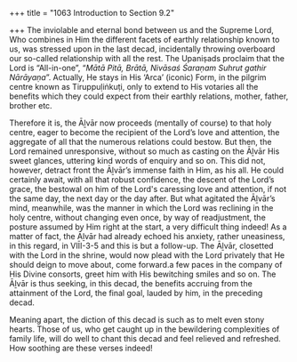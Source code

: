 +++
title = "1063 Introduction to Section 9.2"

+++
The inviolable and eternal bond between us and the Supreme Lord, Who combines in Him the different facets of earthly relationship known to us, was stressed upon in the last decad, incidentally throwing overboard our so-called relationship with all the rest. The Upaniṣads proclaim that the Lord is “All-in-one”, “*Mātā Pitā, Brātā, Nivāsaś Śaraṇam Suhrut gathir Nārāyaṇa*”. Actually, He stays in His ‘Arca’ (iconic) Form, in the pilgrim centre known as Tiruppuḷiṅkuṭi, only to extend to His votaries all the benefits which they could expect from their earthly relations, mother, father, brother etc.

Therefore it is, the Āḻvār now proceeds (mentally of course) to that holy centre, eager to become the recipient of the Lord’s love and attention, the aggregate of all that the numerous relations could bestow. But then, the Lord remained unresponsive, without so much as casting on the Āḻvār His sweet glances, uttering kind words of enquiry and so on. This did not, however, detract front the Āḻvār’s immense faith in Him, as his all. He could certainly await, with all that robust confidence, the descent of the Lord’s grace, the bestowal on him of the Lord's caressing love and attention, if not the same day, the next day or the day after. But what agitated the Āḻvār’s mind, meanwhile, was the manner in which the Lord was reclining in the holy centre, without changing even once, by way of readjustment, the posture assumed by Him right at the start, a very difficult thing indeed! As a matter of fact, the Āḻvār had already echoed his anxiety, rather uneasiness, in this regard, in VIĪI-3-5 and this is but a follow-up. The Āḻvār, closetted with the Lord in the shrine, would now plead with the Lord privately that He should deign to move about, come forward.a few paces in the company of His Divine consorts, greet him with His bewitching smiles and so on. The Āḻvār is thus seeking, in this decad, the benefits accruing from the attainment of the Lord, the final goal, lauded by him, in the preceding decad.

Meaning apart, the diction of this decad is such as to melt even stony hearts. Those of us, who get caught up in the bewildering complexities of family life, will do well to chant this decad and feel relieved and refreshed. How soothing are these verses indeed!


